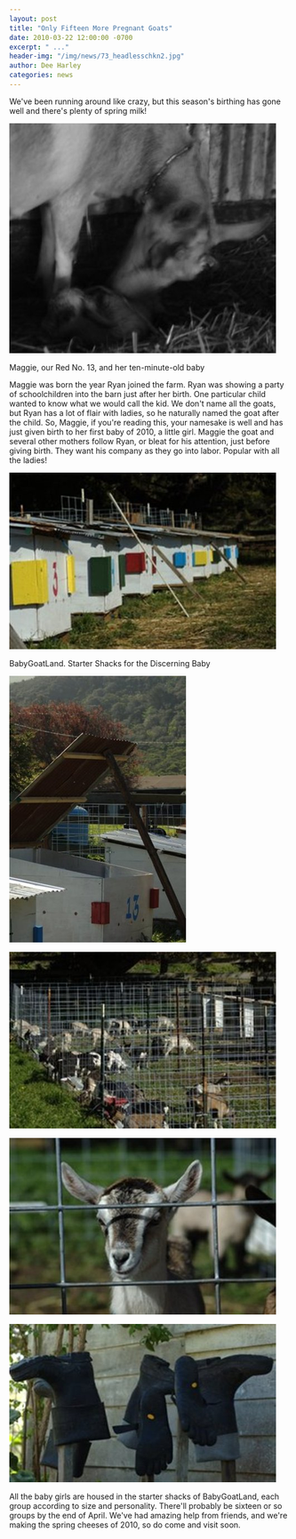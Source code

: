 ```yaml
---
layout: post
title: "Only Fifteen More Pregnant Goats"
date: 2010-03-22 12:00:00 -0700
excerpt: " ..."
header-img: "/img/news/73_headlesschkn2.jpg"
author: Dee Harley
categories: news
---
```



We've been running around like crazy, but this season's birthing has
gone well and there's plenty of spring milk!



![image](/img/news/73_baby&maggie.jpg)

Maggie, our Red No. 13, and her ten-minute-old baby

Maggie was born the year Ryan joined the farm. Ryan was showing a
party of schoolchildren into the barn just after her birth. One
particular child wanted to know what we would call the kid. We don't
name all the goats, but Ryan has a lot of flair with ladies, so he
naturally named the goat after the child. So, Maggie, if you're
reading this, your namesake is well and has just given birth to her
first baby of 2010, a little girl. Maggie the goat and several other
mothers follow Ryan, or bleat for his attention, just before giving
birth. They want his company as they go into labor. Popular with all
the ladies!



![image](/img/news/73_babygoatshacks.jpg)

BabyGoatLand. Starter Shacks for the Discerning Baby

![image](/img/news/73_babyshackopen.jpg)

![image](/img/news/73_babyshackrun.jpg)

![image](/img/news/73_babygoat1.jpg)

![image](/img/news/73_babyshackwellies.jpg)

All the baby girls are housed in the starter shacks of BabyGoatLand,
each group according to size and personality. There'll probably be
sixteen or so groups by the end of April. We've had amazing help from
friends, and we're making the spring cheeses of 2010, so do come and
visit soon.

